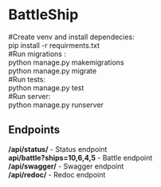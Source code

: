 # BattleShip

#Create venv and install dependecies:</br>
    pip install -r requirments.txt</br>
#Run migrations : </br>
    python manage.py makemigrations </br>
    python manage.py migrate </br>
#Run tests: </br>
    python manage.py test </br>
#Run server: </br>
    python manage.py runserver </br>

## Endpoints
**/api/status/** - Status endpoint </br>
**api/battle?ships=10,6,4,5** - Battle endpoint</br>
**/api/swagger/** - Swagger endpoint</br>
**/api/redoc/**  - Redoc endpoint </br>

